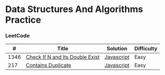 
Data Structures And Algorithms Practice
========

### LeetCode

| # | Title | Solution | Difficulty |
|---| ----- | -------- | ---------- |
|1346|[Check If N and Its Double Exist](https://leetcode.com/problems/check-if-n-and-its-double-exist/) | [Javascript](./javascript/arrays/checkIfExist.js)|Easy|
|217|[Contains Duplicate](https://leetcode.com/problems/contains-duplicate/) | [Javascript](./javascript/arrays/containsDuplicate.js)|Easy|

